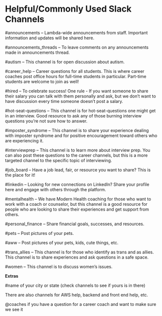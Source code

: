 # Helpful/Commonly Used Slack Channels

#announcements – Lambda-wide announcements from staff. Important information and updates will be shared here.

#announcements_threads – To leave comments on any announcements made in announcements thread.

#autism – This channel is for open discussion about autism.

#career_help – Career questions for all students. This is where career coaches post office hours for full-time students in particular. Part-time students are welcome to join as well!

#hired – To celebrate success! One rule - If you want someone to share their salary you can talk with them personally and ask, but we don’t want to have discussion every time someone doesn’t post a salary. 

#hot-seat-questions – This channel is for hot-seat-questions one might get in an interview. Good resource to ask any of those burning interview questions you’re not sure how to answer.

#imposter_syndrome – This channel is to share your experience dealing with imposter syndrome and for positive encouragement toward others who are experiencing it.

#interviewprep – This channel is to learn more about interview prep. You can also post these questions to the career channels, but this is a more targeted channel to the specific topic of interviewing.

#job_board – Have a job lead, fair, or resource you want to share? This is the place for it!

#linkedin – Looking for new connections on LinkedIn? Share your profile here and engage with others through the platform.

#mentalhealth – We have Modern Health coaching for those who want to work with a coach or counselor, but this channel is a good resource for people who are looking to share their experiences and get support from others.

#personal_finance – Share financial goals, successes, and resources.

#pets – Post pictures of your pets.

#aww – Post pictures of your pets, kids, cute things, etc.

#trans_allies – This channel is for those who identify as trans and as allies. This channel is to share experiences and ask questions in a safe space.

#women – This channel is to discuss women’s issues.

**Extras**

#name of your city or state (check channels to see if yours is in there)

There are also channels for AWS help, backend and front end help, etc.

@coaches if you have a question for a career coach and want to make sure we see it